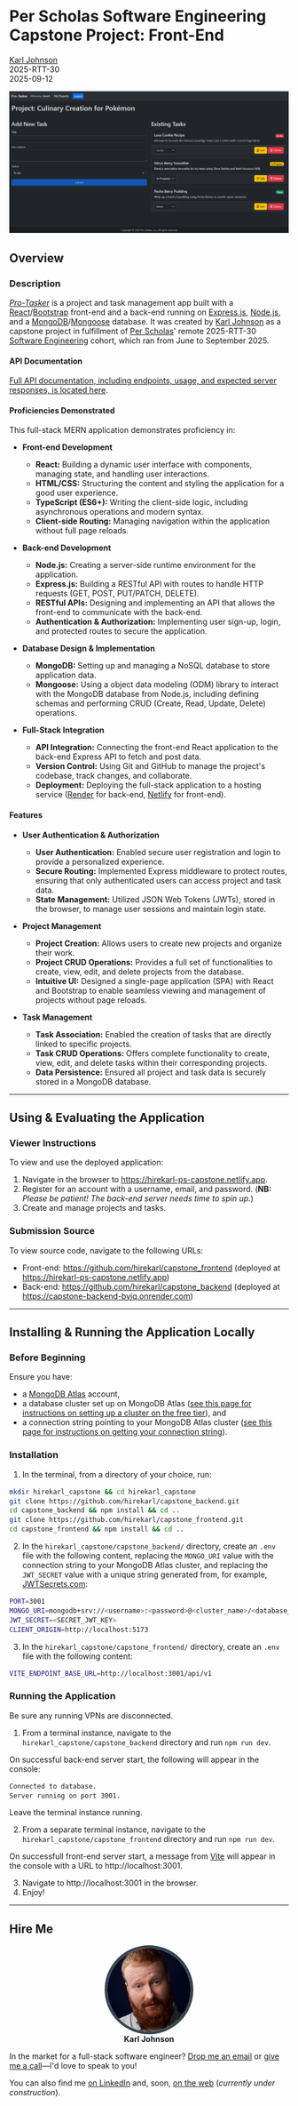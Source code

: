 # Per Scholas Software Engineering Capstone Project: Front-End

[Karl Johnson](https://github.com/hirekarl)  
2025-RTT-30  
<time datetime="2025-09-12">2025-09-12</time>  

![Screenshot of Pro-Tasker's project detail page with three tasks for the given project.](./preview.png)

## Overview
### Description
[*Pro-Tasker*](https://hirekarl-ps-capstone.netlify.app) is a project and task management app built with a [React](https://react.dev/)/[Bootstrap](https://getbootstrap.com/) front-end and a back-end running on [Express.js](https://expressjs.com/), [Node.js](https://nodejs.org/), and a [MongoDB](https://www.mongodb.com/)/[Mongoose](https://mongoosejs.com/) database. It was created by [Karl Johnson](https://github.com/hirekarl) as a capstone project in fulfillment of [Per Scholas](https://perscholas.org/)' remote 2025-RTT-30 [Software Engineering](https://perscholas.org/courses/software-engineer/software-engineer-new-york/) cohort, which ran from <time datetime="2025-06">June</time> to <time datetime="2025-09">September 2025</time>.

#### API Documentation
[Full API documentation, including endpoints, usage, and expected server responses, is located here](https://github.com/hirekarl/capstone_backend/blob/main/README.md#api-documentation-version-1).

#### Proficiencies Demonstrated
This full-stack MERN application demonstrates proficiency in:
- **Front-end Development**
  - **React:** Building a dynamic user interface with components, managing state, and handling user interactions.
  - **HTML/CSS:** Structuring the content and styling the application for a good user experience.
  - **TypeScript (ES6+):** Writing the client-side logic, including asynchronous operations and modern syntax.
  - **Client-side Routing:** Managing navigation within the application without full page reloads.

- **Back-end Development**
  - **Node.js:** Creating a server-side runtime environment for the application.
  - **Express.js:** Building a RESTful API with routes to handle HTTP requests (GET, POST, PUT/PATCH, DELETE).
  - **RESTful APIs:** Designing and implementing an API that allows the front-end to communicate with the back-end.
  - **Authentication & Authorization:** Implementing user sign-up, login, and protected routes to secure the application.

- **Database Design & Implementation**
  - **MongoDB:** Setting up and managing a NoSQL database to store application data.
  - **Mongoose:** Using a object data modeling (ODM) library to interact with the MongoDB database from Node.js, including defining schemas and performing CRUD (Create, Read, Update, Delete) operations.

- **Full-Stack Integration**
  - **API Integration:** Connecting the front-end React application to the back-end Express API to fetch and post data.
  - **Version Control:** Using Git and GitHub to manage the project's codebase, track changes, and collaborate.
  - **Deployment:** Deploying the full-stack application to a hosting service ([Render](https://render.com/) for back-end, [Netlify](https://www.netlify.com/) for front-end).

#### Features
- **User Authentication & Authorization**
  - **User Authentication:** Enabled secure user registration and login to provide a personalized experience.
  - **Secure Routing:** Implemented Express middleware to protect routes, ensuring that only authenticated users can access project and task data.
  - **State Management:** Utilized JSON Web Tokens (JWTs), stored in the browser, to manage user sessions and maintain login state.

- **Project Management**
  - **Project Creation:** Allows users to create new projects and organize their work.
  - **Project **CRUD** Operations:** Provides a full set of functionalities to create, view, edit, and delete projects from the database.
  - **Intuitive UI:** Designed a single-page application (SPA) with React and Bootstrap to enable seamless viewing and management of projects without page reloads.

- **Task Management**
  - **Task Association:** Enabled the creation of tasks that are directly linked to specific projects.
  - **Task **CRUD** Operations:** Offers complete functionality to create, view, edit, and delete tasks within their corresponding projects.
  - **Data Persistence:** Ensured all project and task data is securely stored in a MongoDB database.

---

## Using & Evaluating the Application
### Viewer Instructions
To view and use the deployed application:
1. Navigate in the browser to https://hirekarl-ps-capstone.netlify.app.
2. Register for an account with a username, email, and password. (**NB:** *Please be patient! The back-end server needs time to spin up.*)
3. Create and manage projects and tasks.

### Submission Source
To view source code, navigate to the following URLs:
- Front-end: https://github.com/hirekarl/capstone_frontend (deployed at https://hirekarl-ps-capstone.netlify.app)
- Back-end: https://github.com/hirekarl/capstone_backend (deployed at https://capstone-backend-byjq.onrender.com)

---

## Installing & Running the Application Locally
### Before Beginning
Ensure you have:
- a [MongoDB Atlas](https://www.mongodb.com/cloud/atlas/register) account,
- a database cluster set up on MongoDB Atlas ([see this page for instructions on setting up a cluster on the free tier](https://www.mongodb.com/docs/atlas/tutorial/deploy-free-tier-cluster/)), and
- a connection string pointing to your MongoDB Atlas cluster ([see this page for instructions on getting your connection string](https://www.mongodb.com/docs/guides/atlas/connection-string/)).

### Installation
1. In the terminal, from a directory of your choice, run:

```bash
mkdir hirekarl_capstone && cd hirekarl_capstone
git clone https://github.com/hirekarl/capstone_backend.git
cd capstone_backend && npm install && cd ..
git clone https://github.com/hirekarl/capstone_frontend.git
cd capstone_frontend && npm install && cd ..
```

2. In the `hirekarl_capstone/capstone_backend/` directory, create an `.env` file with the following content, replacing the `MONGO_URI` value with the connection string to your MongoDB Atlas cluster, and replacing the `JWT_SECRET` value with a unique string generated from, for example, [JWTSecrets.com](https://jwtsecrets.com/):

```bash
PORT=3001
MONGO_URI=mongodb+srv://<username>:<password>@<cluster_name>/<database_name>?retryWrites=true&w=majority
JWT_SECRET=<SECRET_JWT_KEY>
CLIENT_ORIGIN=http://localhost:5173
```

3. In the `hirekarl_capstone/capstone_frontend/` directory, create an `.env` file with the following content:

```bash
VITE_ENDPOINT_BASE_URL=http://localhost:3001/api/v1
```

### Running the Application
Be sure any running VPNs are disconnected.

1. From a terminal instance, navigate to the `hirekarl_capstone/capstone_backend` directory and run `npm run dev`.

On successful back-end server start, the following will appear in the console:

```bash
Connected to database.
Server running on port 3001.
```

Leave the terminal instance running.

2. From a separate terminal instance, navigate to the `hirekarl_capstone/capstone_frontend` directory and run `npm run dev`.

On successfull front-end server start, a message from [Vite](https://vite.dev/) will appear in the console with a URL to http://localhost:3001.

3. Navigate to http://localhost:3001 in the browser.
4. Enjoy!

---

## Hire Me

<figure style="text-align: center;">
  <img src="./headshot.jpg" width="150" height="150" style="border-radius: 50%; border: 5px solid #36454F; display: block; margin: 0 auto;" alt="Karl Johnson" />
  <figcaption><strong>Karl Johnson</strong></figcaption>
</figure>

In the market for a full-stack software engineer? [Drop me an email](mailto:hirekarl@proton.me?subject=Let%27s%20connect%21) or [give me a call](tel:+19174266565)&mdash;I'd love to speak to you!

You can also find me [on LinkedIn](https://www.linkedin.com/in/hirekarl/) and, soon, [on the web](https://www.fullstackkarl.com) (*currently under construction*).

